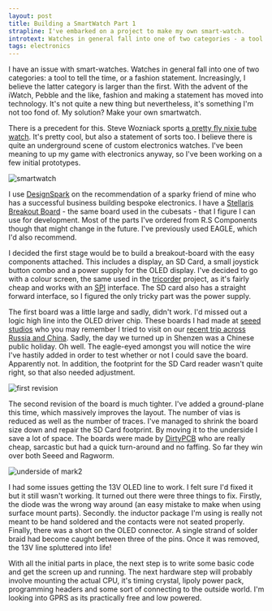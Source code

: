 ```yaml
---
layout: post
title: Building a SmartWatch Part 1
strapline: I've embarked on a project to make my own smart-watch.
introtext: Watches in general fall into one of two categories - a tool to tell the time, or a fashion statement. Increasingly, I believe the latter category is larger than the first. With the advent of the iWatch, Pebble and the like, fashion and making a statement has moved into technology. It's not quite a new thing but nevertheless, it's something I'm not too fond of. My solution? Make your own smartwatch.
tags: electronics
---
```


I have an issue with smart-watches. Watches in general fall into one of two categories: a tool to tell the time, or a fashion statement. Increasingly, I believe the latter category is larger than the first. With the advent of the iWatch, Pebble and the like, fashion and making a statement has moved into technology. It's not quite a new thing but nevertheless, it's something I'm not too fond of. My solution? Make your own smartwatch.

There is a precedent for this. Steve Wozniack sports [a pretty fly nixie tube watch](https://www.youtube.com/watch?v=m4R3hODnTGo). It's pretty cool, but also a statement of sorts too. I believe there is quite an underground scene of custom electronics watches. I've been meaning to up my game with electronics anyway, so I've been working on a few initial prototypes.

![smartwatch](https://c1.staticflickr.com/1/670/22444952516_f5550abeb0.jpg)

I use [DesignSpark](http://www.rs-online.com/designspark/electronics/) on the recommendation of a sparky friend of mine who has a successful business building bespoke electronics. I have a [Stellaris Breakout Board](http://www.digikey.com/product-highlights/us/en/texas-instruments-stellaris-launchpad/2537) - the same board used in the cubesats - that I figure I can use for development. Most of the parts I've ordered from R.S Components though that might change in the future. I've previously used EAGLE, which I'd also recommend.

I decided the first stage would be to build a breakout-board with the easy components attached. This includes a display, an SD Card, a small joystick button combo and a power supply for the OLED display. I've decided to go with a colour screen, the same used in the [tricorder](https://github.com/tricorderproject/arducordermini) project, as it's fairly cheap and works with an [SPI](https://en.wikipedia.org/wiki/Serial_Peripheral_Interface_Bus) interface. The SD card also has a straight forward interface, so I figured the only tricky part was the power supply. 

<div class="clearfix"></div>

The first board was a little large and sadly, didn't work. I'd missed out a logic high line into the OLED driver chip. These boards I had made at [seeed studios](http://www.seeedstudio.com/depot/) who you may remember I tried to visit on our [recent trip across Russia and China](https://www.section9.co.uk/posts/2015-04-08-transsiberian-Part-15.html). Sadly, the day we turned up in Shenzen was a Chinese public holiday. Oh well. The eagle-eyed amongst you will notice the wire I've hastily added in order to test whether or not I could save the board. Apparently not. In addition, the footprint for the SD Card reader wasn't quite right, so that also needed adjustment.

![first revision](https://c2.staticflickr.com/6/5629/22284149449_7abc1f39e5.jpg)

The second revision of the board is much tighter. I've added a ground-plane this time, which massively improves the layout. The number of vias is reduced as well as the number of traces. I've managed to shrink the board size down and repair the SD Card footprint. By moving it to the underside I save a lot of space. The boards were made by [DirtyPCB](http://dirtypcbs.com) who are really cheap, sarcastic but had a quick turn-around and no faffing. So far they win over both Seeed and Ragworm. 


<div class="clearfix"></div>

![underside of mark2](https://c1.staticflickr.com/1/711/22283006210_dc839efc1c.jpg)

I had some issues getting the 13V OLED line to work. I felt sure I'd fixed it but it still wasn't working. It turned out there were three things to fix. Firstly, the diode was the wrong way around (an easy mistake to make when using surface mount parts). Secondly. the inductor package I'm using is really not meant to be hand soldered and the contacts were not seated properly. Finally, there was a short on the OLED connector. A single strand of solder braid had become caught between three of the pins. Once it was removed, the 13V line spluttered into life!

With all the initial parts in place, the next step is to write some basic code and get the screen up and running. The next hardware step will probably involve mounting the actual CPU, it's timing crystal, lipoly power pack, programming headers and some sort of connecting to the outside world. I'm looking into GPRS as its practically free and low powered. 
